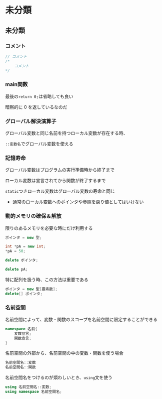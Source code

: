 # 未分類





## 未分類



### コメント

```c++
// コメント
/*
    コメント
*/
```



### main関数

最後の`return 0;`は省略しても良い

暗黙的に 0 を返しているなのだ



### グローバル解決演算子

グローバル変数と同じ名前を持つローカル変数が存在する時、

`::変数名`でグローバル変数を使える



### 記憶寿命

グローバル変数はプログラムの実行準備時から終了まで

ローカル変数は宣言されてから関数が終了するまで

`static`つきローカル変数はグローバル変数の寿命と同じ

* 通常のローカル変数へのポインタや参照を戻り値としてはいけない



### 動的メモリの確保＆解放

限りのあるメモリを必要な時にだけ利用する

```c++
ポインタ = new 型;

int *pA = new int;
*pA = 50;
```

```c++
delete ポインタ;

delete pA;
```

特に配列を扱う時、この方法は重要である

```c++
ポインタ = new 型[要素数];
delete[] ポインタ;
```



### 名前空間

名前空間によって、変数・関数のスコープを名前空間に限定することができる

```c++
namespace 名前{
    変数宣言;
    関数宣言;
}
```

名前空間の外部から、名前空間の中の変数・関数を使う場合

```c++
名前空間名::変数
名前空間名::関数
```

名前空間名をつけるのが煩わしいとき、`using`文を使う

```c++
using 名前空間名::変数;
using namespace 名前空間名;
```














